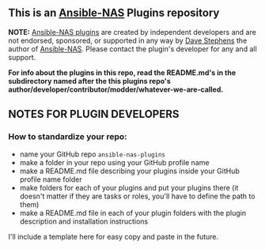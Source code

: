 ## This is an [Ansible-NAS](https://github.com/davestephens/ansible-nas) Plugins repository

**NOTE:** [Ansible-NAS plugins](https://github.com/davestephens/ansible-nas/pull/588) are created by independent developers and are not endorsed, sponsored, or supported in any way by [Dave Stephens](https://github.com/davestephens) the author of [Ansible-NAS](https://github.com/davestephens/ansible-nas). Please contact the plugin's developer for any and all support.

**For info about the plugins in this repo, read the README.md's in the subdirectory named after the this plugins repo's author/developer/contributor/modder/whatever-we-are-called.**

## NOTES FOR PLUGIN DEVELOPERS

### How to standardize your repo:
* name your GitHub repo `ansible-nas-plugins`
* make a folder in your repo using your GitHub profile name
* make a README.md file describing your plugins inside your GitHub profile name folder
* make folders for each of your plugins and put your plugins there (it doesn't matter if they are tasks or roles, you'll have to define the path to them)
* make a README.md file in each of your plugin folders with the plugin description and installation instructions

I'll include a template here for easy copy and paste in the future.

